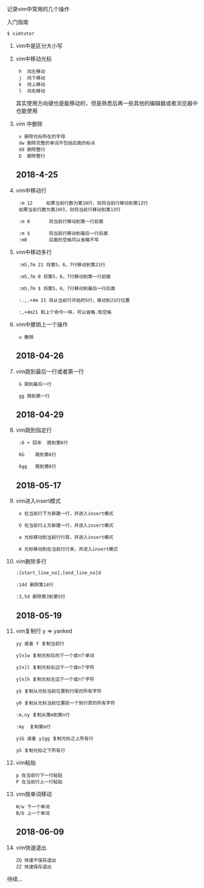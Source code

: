 记录vim中常用的几个操作

入门指南

    $ vimtutor

1. vim中是区分大小写
2. vim中移动光标

        h  向左移动        
        j  向下移动        
        k  向上移动        
        l  向右移动

    其实使用方向键也是能移动的，但是熟悉后再一些其他的编辑器或者浏览器中也能使用

3. vim 中删除

        x 删除光标所在的字母
        dw 删除完整的单词不包括后面的标点
        dd 删除整行
        D  删除整行
 

    ## 2018-4-25

4. vim中移动行 

        :m 12     如果当前行数为第10行，则将当前行移动到第12行
        如果当前行数为第20行，则将当前行移动到第13行
        
        :m 0       将当前行移动到第一行前面
        
        :m $       将当前行移动到最后一行后面
        :m0        后面的空格可以省略不写

5. vim中移动多行

        :m5,7m 21 将第5，6，7行移动到第21行
        
        :m5,7m 0 将第5，6，7行移动到第一行前面
        
        :m5,7m $ 将第5，6，7行移动到最后一行后面
        
        :.,.+4m 21 将从当前行开始的5行，移动到21行位置
        
        :,+4m21 和上个命令一样，可以省略.和空格

6. vim中撤销上一个操作

        u 撤销

 

    ## 2018-04-26
7. vim跳到最后一行或者第一行

        G 跳到最后一行
        
        gg 跳到第一行

 

 

    ## 2018-04-29 
    
8. vim跳到指定行

        :6 + 回车  跳到第6行
        
        6G    跳到第6行
        
        6gg   跳到第6行


    
    ## 2018-05-17
    
9. vim进入insert模式

        o 在当前行下方新建一行，并进入insert模式
        
        O 在当前行上方新建一行，并进入insert模式
        
        a 光标移动到当前行行首，并进入insert模式
        
        A 光标移动到在当前行行末，并进入insert模式

10. vim删除多行

        :[start_line_no],[end_line_no]d
            
        :14d 删除第14行
            
        :3,5d 删除第3到第5行

    ## 2018-05-19

11. vim复制行 y => yanked

        yy 或者 Y 复制当前行 
        
        y[n]w 复制光标后的下一个或n个单词
    
        y[n]l 复制光标右边下一个或n个字符
        
        y[n]h 复制光标左边下一个或n个字符
    
        y$ 复制从光标当前位置到行尾的所有字符
    
        y0 复制从光标当前位置前一个到行首的所有字符
    
        :m,ny 复制从第m到第n行
    
        :my  复制第m行
    
        y1G 或者 y1gg 复制光标之上所有行
        
        yG 复制光标之下所有行
    

12. vim粘贴
    
        p 在当前行下一行粘贴
        P 在当前行上一行粘贴
   
13. vim按单词移动

        W/w 下一个单词
        B/b 上一个单词
        
        
    ## 2018-06-09

14. vim快速退出
 
        ZQ 快速不保存退出
        ZZ 快速保存退出 

待续...
